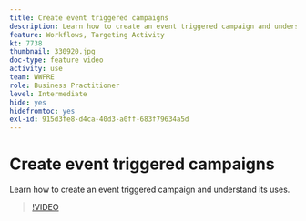 ```yaml
---
title: Create event triggered campaigns
description: Learn how to create an event triggered campaign and understand its uses.
feature: Workflows, Targeting Activity
kt: 7738
thumbnail: 330920.jpg
doc-type: feature video
activity: use
team: WWFRE
role: Business Practitioner
level: Intermediate
hide: yes
hidefromtoc: yes
exl-id: 915d3fe8-d4ca-40d3-a0ff-683f79634a5d
---
```

# Create event triggered campaigns

Learn how to create an event triggered campaign and understand its uses.

>[!VIDEO](https://video.tv.adobe.com/v/330920?quality=12)
